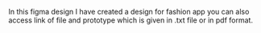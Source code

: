 In this figma design I have created a design for fashion app you can also access link of file and prototype which is given in .txt file or in pdf format.
